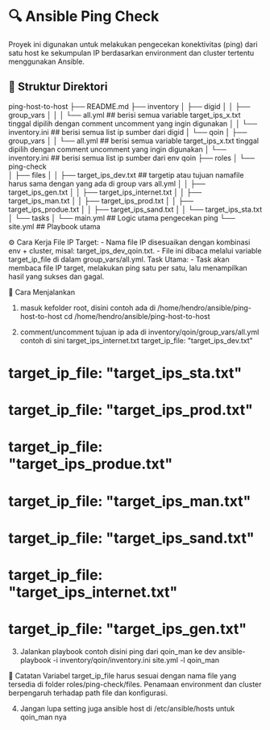 # 🔍 Ansible Ping Check

Proyek ini digunakan untuk melakukan pengecekan konektivitas (ping) dari satu host ke sekumpulan IP berdasarkan environment dan cluster tertentu menggunakan Ansible.

## 📁 Struktur Direktori
ping-host-to-host
├── README.md
├── inventory
│   ├── digid
│   │   ├── group_vars
│   │   │   └── all.yml     ## berisi semua variable target_ips_x.txt tinggal dipilih dengan comment uncomment yang ingin digunakan
│   │   └── inventory.ini   ## berisi semua list ip sumber dari digid
│   └── qoin
│       ├── group_vars
│       │   └── all.yml     ## berisi semua variable target_ips_x.txt tinggal dipilih dengan comment uncomment yang ingin digunakan
│       └── inventory.ini   ## berisi semua list ip sumber dari env qoin
├── roles
│   └── ping-check          
│       ├── files
│       │   ├── target_ips_dev.txt          ## targetip atau tujuan namafile harus sama dengan yang ada di group vars all.yml
│       │   ├── target_ips_gen.txt
│       │   ├── target_ips_internet.txt
│       │   ├── target_ips_man.txt
│       │   ├── target_ips_prod.txt
│       │   ├── target_ips_produe.txt
│       │   ├── target_ips_sand.txt
│       │   └── target_ips_sta.txt
│       └── tasks
│           └── main.yml                ## Logic utama pengecekan ping
└── site.yml                            ## Playbook utama


⚙️ Cara Kerja
File IP Target:
    - Nama file IP disesuaikan dengan kombinasi env + cluster, misal: target_ips_dev_qoin.txt.
    - File ini dibaca melalui variable target_ip_file di dalam group_vars/all.yml.
Task Utama:
    - Task akan membaca file IP target, melakukan ping satu per satu, lalu menampilkan hasil yang sukses dan gagal.

🚀 Cara Menjalankan
1. masuk kefolder root, disini contoh ada di /home/hendro/ansible/ping-host-to-host
cd /home/hendro/ansible/ping-host-to-host

2. comment/uncomment tujuan ip ada di inventory/qoin/group_vars/all.yml contoh di sini target_ips_internet.txt 
target_ip_file: "target_ips_dev.txt"
# target_ip_file: "target_ips_sta.txt"
# target_ip_file: "target_ips_prod.txt"
# target_ip_file: "target_ips_produe.txt"
# target_ip_file: "target_ips_man.txt"
# target_ip_file: "target_ips_sand.txt"
# target_ip_file: "target_ips_internet.txt"
# target_ip_file: "target_ips_gen.txt"

3. Jalankan playbook contoh disini ping dari qoin_man ke dev
ansible-playbook -i inventory/qoin/inventory.ini site.yml -l qoin_man

📌 Catatan
Variabel target_ip_file harus sesuai dengan nama file yang tersedia di folder roles/ping-check/files.
Penamaan environment dan cluster berpengaruh terhadap path file dan konfigurasi.

4. Jangan lupa setting juga ansible host di /etc/ansible/hosts untuk qoin_man nya
